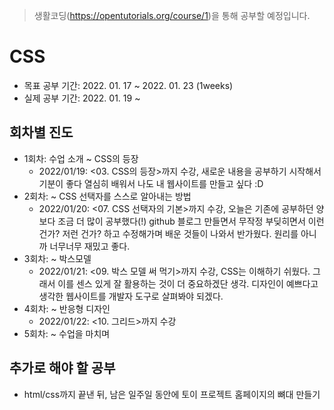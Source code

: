 > 생활코딩(https://opentutorials.org/course/1)을 통해 공부할 예정입니다.

# CSS

- 목표 공부 기간: 2022. 01. 17 ~ 2022. 01. 23 (1weeks)
- 실제 공부 기간: 2022. 01. 19 ~ 

## 회차별 진도
- 1회차: 수업 소개 ~ CSS의 등장
    - 2022/01/19: <03. CSS의 등장>까지 수강, 새로운 내용을 공부하기 시작해서 기분이 좋다 열심히 배워서 나도 내 웹사이트를 만들고 싶다 :D
- 2회차: ~ CSS 선택자를 스스로 알아내는 방법
    - 2022/01/20: <07. CSS 선택자의 기본>까지 수강, 오늘은 기존에 공부하던 양보다 조금 더 많이 공부했다(!) github 블로그 만들면서 무작정 부딪히면서 이런 건가? 저런 건가? 하고 수정해가며 배운 것들이 나와서 반가웠다. 원리를 아니까 너무너무 재밌고 좋다.
- 3회차: ~ 박스모델
    - 2022/01/21: <09. 박스 모델 써 먹기>까지 수강, CSS는 이해하기 쉬웠다. 그래서 이를 센스 있게 잘 활용하는 것이 더 중요하겠단 생각. 디자인이 예쁘다고 생각한 웹사이트를 개발자 도구로 살펴봐야 되겠다.
- 4회차: ~ 반응형 디자인
    - 2022/01/22: <10. 그리드>까지 수강
- 5회차: ~ 수업을 마치며

## 추가로 해야 할 공부
- html/css까지 끝낸 뒤, 남은 일주일 동안에 토이 프로젝트 홈페이지의 뼈대 만들기